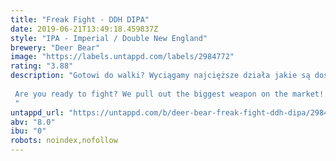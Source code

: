 ```yaml
---
title: "Freak Fight - DDH DIPA"
date: 2019-06-21T13:49:18.459837Z
style: "IPA - Imperial / Double New England"
brewery: "Deer Bear"
image: "https://labels.untappd.com/labels/2984772"
rating: "3.88"
description: "Gotowi do walki? Wyciągamy najcięższe działa jakie są dostępne na rynku. Chmiele Galaxy, Citra, Mosaic na jednej scenie. Największe gwiazdy stają do walki o tytuł Freak Fightu wieczoru!   Are you ready to fight? We pull out the biggest weapon on the market! Galaxy, Citra and Mosaic hops are ready to fight on the same stage. The biggest stars are ready to fight for Freak Fight title! "
untappd_url: "https://untappd.com/b/deer-bear-freak-fight-ddh-dipa/2984772"
abv: "8.0"
ibu: "0"
robots: noindex,nofollow
---
```

